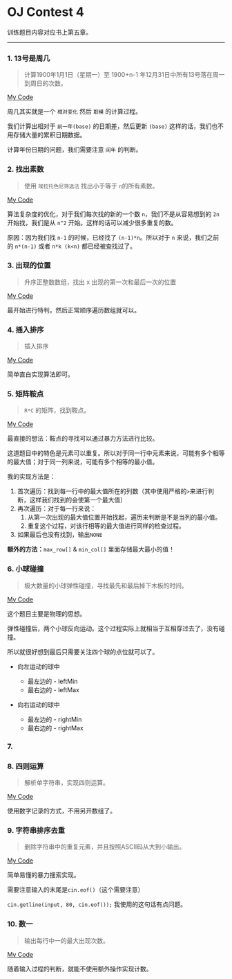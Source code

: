 # OJ Contest 4

训练题目内容对应书上第五章。

---

### 1. 13号是周几

> 计算1900年1月1日（星期一）至 1900+n-1 年12月31日中所有13号落在周一到周日的次数。

[My Code](https://github.com/david990917/CPP-Programming-Course/blob/master/OJ%20Contest%204/13号是周几.cpp)

周几其实就是一个 `相对变化` 然后 `取模` 的计算过程。

我们计算出相对于 `前一年(base)` 的日期差，然后更新 `(base)` 这样的话，我们也不用存储大量的累积日期数据。

计算年份日期的问题，我们需要注意 `闰年` 的判断。

### 2. 找出素数

> 使用 `埃拉托色尼筛选法` 找出小于等于 `n`的所有素数。

[My Code](https://github.com/david990917/CPP-Programming-Course/blob/master/OJ%20Contest%204/找出素数.cpp)

算法复杂度的优化，对于我们每次找的新的一个数 `n`，我们不是从容易想到的 `2n` 开始找，我们是从 `n^2` 开始。这样的话可以减少很多重复的数。

原因：因为我们找 `n-1` 的时候，已经找了 `(n-1)*n`。所以对于 `n` 来说，我们之前的 `n*(n-1)` 或者 `n*k (k<n)` 都已经被查找过了。

### 3. 出现的位置

> 升序正整数数组，找出 x 出现的第一次和最后一次的位置

[My Code](https://github.com/david990917/CPP-Programming-Course/blob/master/OJ%20Contest%204/%E5%87%BA%E7%8E%B0%E7%9A%84%E4%BD%8D%E7%BD%AE.cpp)

最开始进行特判，然后正常顺序遍历数组就可以。

### 4. 插入排序

> 插入排序

[My Code](https://github.com/david990917/CPP-Programming-Course/blob/master/OJ%20Contest%204/%E6%8F%92%E5%85%A5%E6%8E%92%E5%BA%8F.cpp)

简单直白实现算法即可。

### 5. 矩阵鞍点

> `R*C` 的矩阵，找到鞍点。

[My Code](https://github.com/david990917/CPP-Programming-Course/blob/master/OJ%20Contest%204/%E7%9F%A9%E9%98%B5%E9%9E%8D%E7%82%B9.cpp)

最直接的想法：鞍点的寻找可以通过暴力方法进行比较。

这道题目中的特色是元素可以重复。所以对于同一行中元素来说，可能有多个相等的最大值；对于同一列来说，可能有多个相等的最小值。

我的实现方法是：

1. 首次遍历：找到每一行中的最大值所在的列数（其中使用严格的`>`来进行判断，这样我们找到的会使第一个最大值）
2. 再次遍历：对于每一行来说：
   1. 从第一次出现的最大值位置开始找起，遍历来判断是不是当列的最小值。
   2. 重复这个过程，对该行相等的最大值进行同样的检查过程。
3. 如果最后也没有找到，输出`NONE`

**额外的方法：**`max_row[]` & `min_col[]` 里面存储最大最小的值！

### 6. 小球碰撞

> 极大数量的小球弹性碰撞，寻找最先和最后掉下木板的时间。

[My Code](https://github.com/david990917/CPP-Programming-Course/blob/master/OJ%20Contest%204/%E5%B0%8F%E7%90%83%E7%A2%B0%E6%92%9E.cpp)

这个题目主要是物理的思想。

弹性碰撞后，两个小球反向运动。这个过程实际上就相当于互相穿过去了，没有碰撞。

所以就很好想到最后只需要关注四个球的点位就可以了。

- 向左运动的球中
  - 最左边的 - leftMin
  - 最右边的 - leftMax

- 向右运动的球中
  - 最左边的 - rightMin
  - 最右边的 - rightMax

### 7. 



### 8. 四则运算

> 解析单字符串，实现四则运算。

[My Code](https://github.com/david990917/CPP-Programming-Course/blob/master/OJ%20Contest%204/%E5%9B%9B%E5%88%99%E8%BF%90%E7%AE%97.cpp)

使用数字记录的方式，不用另开数组了。

### 9. 字符串排序去重

> 删除字符串中的重复元素，并且按照ASCII码从大到小输出。

[My Code](https://github.com/david990917/CPP-Programming-Course/blob/master/OJ%20Contest%204/%E5%AD%97%E7%AC%A6%E4%B8%B2%E6%8E%92%E5%BA%8F%E5%8E%BB%E9%87%8D.cpp)

简单易懂的暴力搜索实现。

需要注意输入的末尾是`cin.eof()`（这个需要注意）

`cin.getline(input, 80, cin.eof());` 我使用的这句话有点问题。

### 10. 数一

> 输出每行中一的最大出现次数。

[My Code](https://github.com/david990917/CPP-Programming-Course/blob/master/OJ%20Contest%204/%E6%95%B0%E4%B8%80.cpp)

随着输入过程的判断，就能不使用额外操作实现计数。